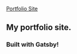 [Portfolio Site](https://sbardian-portfolio.netlify.com/)

## My portfolio site.

### Built with Gatsby!
